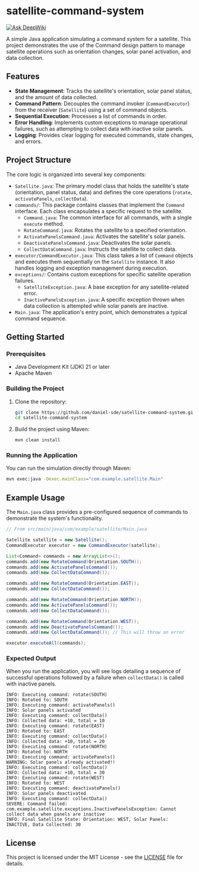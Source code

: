 # satellite-command-system
[![Ask DeepWiki](https://devin.ai/assets/askdeepwiki.png)](https://deepwiki.com/daniel-sde/satellite-command-system)

A simple Java application simulating a command system for a satellite. This project demonstrates the use of the Command design pattern to manage satellite operations such as orientation changes, solar panel activation, and data collection.

## Features

*   **State Management**: Tracks the satellite's orientation, solar panel status, and the amount of data collected.
*   **Command Pattern**: Decouples the command invoker (`CommandExecutor`) from the receiver (`Satellite`) using a set of command objects.
*   **Sequential Execution**: Processes a list of commands in order.
*   **Error Handling**: Implements custom exceptions to manage operational failures, such as attempting to collect data with inactive solar panels.
*   **Logging**: Provides clear logging for executed commands, state changes, and errors.

## Project Structure

The core logic is organized into several key components:

*   `Satellite.java`: The primary model class that holds the satellite's state (orientation, panel status, data) and defines the core operations (`rotate`, `activatePanels`, `collectData`).
*   `commands/`: This package contains classes that implement the `Command` interface. Each class encapsulates a specific request to the satellite.
    *   `Command.java`: The common interface for all commands, with a single `execute` method.
    *   `RotateCommand.java`: Rotates the satellite to a specified orientation.
    *   `ActivatePanelsCommand.java`: Activates the satellite's solar panels.
    *   `DeactivatePanelsCommand.java`: Deactivates the solar panels.
    *   `CollectDataCommand.java`: Instructs the satellite to collect data.
*   `executor/CommandExecutor.java`: This class takes a list of `Command` objects and executes them sequentially on the `Satellite` instance. It also handles logging and exception management during execution.
*   `exceptions/`: Contains custom exceptions for specific satellite operation failures.
    *   `SatelliteException.java`: A base exception for any satellite-related error.
    *   `InactivePanelsException.java`: A specific exception thrown when data collection is attempted while solar panels are inactive.
*   `Main.java`: The application's entry point, which demonstrates a typical command sequence.

## Getting Started

### Prerequisites

*   Java Development Kit (JDK) 21 or later
*   Apache Maven

### Building the Project

1.  Clone the repository:
    ```sh
    git clone https://github.com/daniel-sde/satellite-command-system.git
    cd satellite-command-system
    ```

2.  Build the project using Maven:
    ```sh
    mvn clean install
    ```

### Running the Application

You can run the simulation directly through Maven:

```sh
mvn exec:java -Dexec.mainClass="com.example.satellite.Main"
```

## Example Usage

The `Main.java` class provides a pre-configured sequence of commands to demonstrate the system's functionality.

```java
// From src/main/java/com/example/satellite/Main.java

Satellite satellite = new Satellite();
CommandExecutor executor = new CommandExecutor(satellite);

List<Command> commands = new ArrayList<>();
commands.add(new RotateCommand(Orientation.SOUTH));
commands.add(new ActivatePanelsCommand());
commands.add(new CollectDataCommand());

commands.add(new RotateCommand(Orientation.EAST));
commands.add(new CollectDataCommand());

commands.add(new RotateCommand(Orientation.NORTH));
commands.add(new ActivatePanelsCommand());
commands.add(new CollectDataCommand());

commands.add(new RotateCommand(Orientation.WEST));
commands.add(new DeactivatePanelsCommand());
commands.add(new CollectDataCommand()); // This will throw an error

executor.executeAll(commands);
```

### Expected Output

When you run the application, you will see logs detailing a sequence of successful operations followed by a failure when `collectData()` is called with inactive panels.

```
INFO: Executing command: rotate(SOUTH)
INFO: Rotated to: SOUTH
INFO: Executing command: activatePanels()
INFO: Solar panels activated
INFO: Executing command: collectData()
INFO: Collected data: +10, total = 10
INFO: Executing command: rotate(EAST)
INFO: Rotated to: EAST
INFO: Executing command: collectData()
INFO: Collected data: +10, total = 20
INFO: Executing command: rotate(NORTH)
INFO: Rotated to: NORTH
INFO: Executing command: activatePanels()
WARNING: Solar panels already activated!!
INFO: Executing command: collectData()
INFO: Collected data: +10, total = 30
INFO: Executing command: rotate(WEST)
INFO: Rotated to: WEST
INFO: Executing command: deactivatePanels()
INFO: Solar panels deactivated
INFO: Executing command: collectData()
SEVERE: Command failed: com.example.satellite.exceptions.InactivePanelsException: Cannot collect data when panels are inactive
INFO: Final Satellite State: Orientation: WEST, Solar Panels: INACTIVE, Data Collected: 30
```

## License

This project is licensed under the MIT License - see the [LICENSE](LICENSE) file for details.
